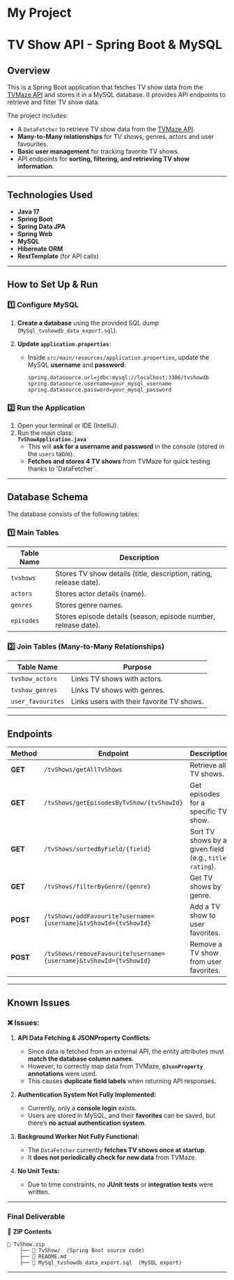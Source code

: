 # My Project 
# **TV Show API - Spring Boot & MySQL**

## **Overview**
This is a Spring Boot application that fetches TV show data from the [TVMaze API](https://www.tvmaze.com/api) and stores it in a MySQL database. It provides API endpoints to retrieve and filter TV show data.

The project includes:
- A `DataFetcher` to retrieve TV show data from the [TVMaze API](https://www.tvmaze.com/api).
- **Many-to-Many relationships** for TV shows, genres, actors and user favourites.
- **Basic user management** for tracking favorite TV shows.
- API endpoints for **sorting, filtering, and retrieving TV show information**.

---

## **Technologies Used**
- **Java 17**
- **Spring Boot**
- **Spring Data JPA**
- **Spring Web**
- **MySQL**
- **Hibernate ORM**
- **RestTemplate** (for API calls)

---

## **How to Set Up & Run**
### **1️⃣ Configure MySQL**
1. **Create a database** using the provided SQL dump (`MySql_tvshowdb_data_export.sql`).


2. **Update `application.properties`**:
   - Inside `src/main/resources/application.properties`, update the MySQL **username** and **password**:
     ```properties
     spring.datasource.url=jdbc:mysql://localhost:3306/tvshowdb
     spring.datasource.username=your_mysql_username
     spring.datasource.password=your_mysql_password
     ```

### **2️⃣ Run the Application**
1. Open your terminal or IDE (IntelliJ).
2. Run the main class:  
   **`TvShowApplication.java`**
   - This will **ask for a username and password** in the console (stored in the `users` table).
   - **Fetches and stores 4 TV shows** from TVMaze for quick testing thanks to 'DataFetcher´.

---

## **Database Schema**
The database consists of the following tables:

### **1️⃣ Main Tables**
| Table Name  | Description |
|-------------|------------|
| `tvshows` | Stores TV show details (title, description, rating, release date). |
| `actors` | Stores actor details (name). |
| `genres` | Stores genre names. |
| `episodes` | Stores episode details (season, episode number, release date). |

### **2️⃣ Join Tables (Many-to-Many Relationships)**
| Table Name | Purpose |
|------------|---------|
| `tvshow_actors` | Links TV shows with actors. |
| `tvshow_genres` | Links TV shows with genres. |
| `user_favourites` | Links users with their favorite TV shows. |

---


## **Endpoints**
| Method | Endpoint | Description |
|--------|----------|-------------|
| **GET** | `/tvShows/getAllTvShows` | Retrieve all TV shows. |
| **GET** | `/tvShows/getEpisodesByTvShow/{tvShowId}` | Get episodes for a specific TV show. |
| **GET** | `/tvShows/sortedByField/{field}` | Sort TV shows by a given field (e.g., `title`, `rating`). |
| **GET** | `/tvShows/filterByGenre/{genre}` | Get TV shows by genre. |
| **POST** | `/tvShows/addFavourite?username={username}&tvShowId={tvShowId}` | Add a TV show to user favorites. |
| **POST** | `/tvShows/removeFavourite?username={username}&tvShowId={tvShowId}` | Remove a TV show from user favorites. |

---


## **Known Issues**
### **❌ Issues:**
1. **API Data Fetching & JSONProperty Conflicts:**  
   - Since data is fetched from an external API, the entity attributes must **match the database column names**.
   - However, to correctly map data from TVMaze, **`@JsonProperty` annotations** were used.
   - This causes **duplicate field labels** when returning API responses.

2. **Authentication System Not Fully Implemented:**  
   - Currently, only a **console login** exists.
   - Users are stored in MySQL, and their **favorites** can be saved, but there’s **no actual authentication system**.

3. **Background Worker Not Fully Functional:**  
   - The `DataFetcher` currently **fetches TV shows once at startup**.
   - It **does not periodically check for new data** from TVMaze.

4. **No Unit Tests:**  
   - Due to time constraints, no **JUnit tests** or **integration tests** were written.

---


### **Final Deliverable**
📂 **ZIP Contents**
```
📁 TvShow.zip
    ├── 📁 TvShow/  (Spring Boot source code)
    ├── 📄 README.md
    ├── 📄 MySql_tvshowdb_data_export.sql  (MySQL export)
```

---
